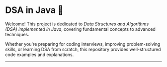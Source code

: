 # DSA in Java 🚀

Welcome! This project is dedicated to *Data Structures and Algorithms (DSA) implemented in Java*, covering fundamental concepts to advanced techniques.  

Whether you're preparing for coding interviews, improving problem-solving skills, or learning DSA from scratch, this repository provides well-structured code examples and explanations.

---
